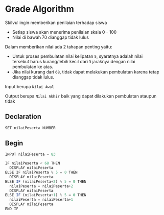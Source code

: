 # Grade Algorithm

Skilvul ingin memberikan penilaian terhadap siswa

- Setiap siswa akan menerima penilaian skala 0 - 100
- Nilai di bawah 70 dianggap tidak lulus

Dalam memberikan nilai ada 2 tahapan penting yaitu:

- Untuk proses pembulatan nilai kelipatan `5`, syaratnya adalah nilai tersebut harus kurang/lebih kecil dari `3` jaraknya dengan nilai pembulatan ke atas.
- Jika nilai kurang dari `68`, tidak dapat melakukan pembulatan karena tetap dianggap tidak lulus.

Input berupa `Nilai Awal`

Output berupa `Nilai Akhir` baik yang dapat dilakukan pembulatan ataupun tidak

## Declaration

```javascript
SET nilaiPeserta NUMBER
```

## Begin

```javascript
INPUT nilaiPeserta = 83

IF nilaiPeserta < 68 THEN
  DISPLAY nilaiPeserta
ELSE IF nilaiPeserta % 5 = 0 THEN
  DISPLAY nilaiPeserta
ELSE IF (nilaiPeserta+2) % 5 = 0 THEN
  nilaiPeserta = nilaiPeserta+2
  DISPLAY nilaiPeserta
ELSE IF (nilaiPeserta+1) % 5 = 0 THEN
  nilaiPeserta = nilaiPeserta+1
  DISPLAY nilaiPeserta
END IF
```
